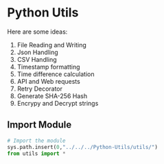 # Python Utils

Here are some ideas:
1. File Reading and Writing
2. Json Handling
3. CSV Handling
4. Timestamp formatting
5. Time difference calculation
6. API and Web requests
7. Retry Decorator
8. Generate SHA-256 Hash
9. Encrypy and Decrypt strings

## Import Module
```python
# Import the module
sys.path.insert(0,"../../../Python-Utils/utils/")
from utils import *
```